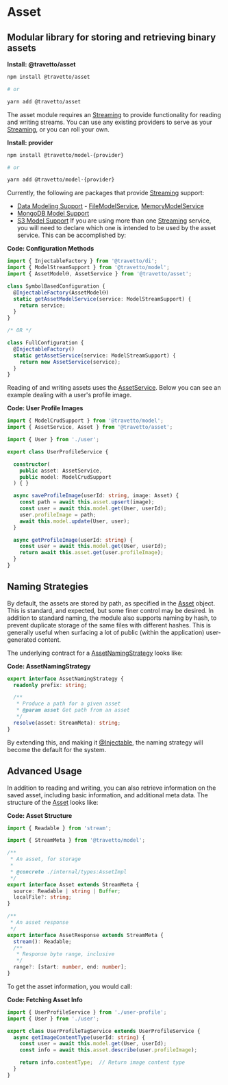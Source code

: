 <!-- This file was generated by @travetto/doc and should not be modified directly -->
<!-- Please modify https://github.com/travetto/travetto/tree/main/module/asset/DOC.tsx and execute "npx trv doc" to rebuild -->
# Asset

## Modular library for storing and retrieving binary assets

**Install: @travetto/asset**
```bash
npm install @travetto/asset

# or

yarn add @travetto/asset
```

The asset module requires an [Streaming](https://github.com/travetto/travetto/tree/main/module/model/src/service/stream.ts#L3) to provide functionality for reading and writing streams. You can use any existing providers to serve as your [Streaming](https://github.com/travetto/travetto/tree/main/module/model/src/service/stream.ts#L3), or you can roll your own.

**Install: provider**
```bash
npm install @travetto/model-{provider}

# or

yarn add @travetto/model-{provider}
```
Currently, the following are packages that provide [Streaming](https://github.com/travetto/travetto/tree/main/module/model/src/service/stream.ts#L3) support:
   *  [Data Modeling Support](https://github.com/travetto/travetto/tree/main/module/model#readme "Datastore abstraction for core operations.") - [FileModelService](https://github.com/travetto/travetto/tree/main/module/model/src/provider/file.ts#L50), [MemoryModelService](https://github.com/travetto/travetto/tree/main/module/model/src/provider/memory.ts#L53)
   *  [MongoDB Model Support](https://github.com/travetto/travetto/tree/main/module/model-mongo#readme "Mongo backing for the travetto model module.")
   *  [S3 Model Support](https://github.com/travetto/travetto/tree/main/module/model-s3#readme "S3 backing for the travetto model module.")
If you are using more than one [Streaming](https://github.com/travetto/travetto/tree/main/module/model/src/service/stream.ts#L3) service, you will need to declare which one is intended to be used by the asset service.  This can be accomplished by:

**Code: Configuration Methods**
```typescript
import { InjectableFactory } from '@travetto/di';
import { ModelStreamSupport } from '@travetto/model';
import { AssetModelⲐ, AssetService } from '@travetto/asset';

class SymbolBasedConfiguration {
  @InjectableFactory(AssetModelⲐ)
  static getAssetModelService(service: ModelStreamSupport) {
    return service;
  }
}

/* OR */

class FullConfiguration {
  @InjectableFactory()
  static getAssetService(service: ModelStreamSupport) {
    return new AssetService(service);
  }
}
```

Reading of and writing assets uses the [AssetService](https://github.com/travetto/travetto/tree/main/module/asset/src/service.ts#L18).  Below you can see an example dealing with a user's profile image.

**Code: User Profile Images**
```typescript
import { ModelCrudSupport } from '@travetto/model';
import { AssetService, Asset } from '@travetto/asset';

import { User } from './user';

export class UserProfileService {

  constructor(
    public asset: AssetService,
    public model: ModelCrudSupport
  ) { }

  async saveProfileImage(userId: string, image: Asset) {
    const path = await this.asset.upsert(image);
    const user = await this.model.get(User, userId);
    user.profileImage = path;
    await this.model.update(User, user);
  }

  async getProfileImage(userId: string) {
    const user = await this.model.get(User, userId);
    return await this.asset.get(user.profileImage);
  }
}
```

## Naming Strategies
By default, the assets are stored by path, as specified in the [Asset](https://github.com/travetto/travetto/tree/main/module/asset/src/types.ts#L10) object.  This is standard, and expected, but some finer control may be desired.  In addition to standard naming, the module also supports naming by hash, to prevent duplicate storage of the same files with different hashes. This is generally useful when surfacing a lot of public (within the application) user-generated content. 

The underlying contract for a [AssetNamingStrategy](https://github.com/travetto/travetto/tree/main/module/asset/src/naming.ts#L9) looks like:

**Code: AssetNamingStrategy**
```typescript
export interface AssetNamingStrategy {
  readonly prefix: string;

  /**
   * Produce a path for a given asset
   * @param asset Get path from an asset
   */
  resolve(asset: StreamMeta): string;
}
```

By extending this, and making it [@Injectable](https://github.com/travetto/travetto/tree/main/module/di/src/decorator.ts#L31), the naming strategy will become the default for the system.

## Advanced Usage
In addition to reading and writing, you can also retrieve information on the saved asset, including basic information, and additional meta data.  The structure of the [Asset](https://github.com/travetto/travetto/tree/main/module/asset/src/types.ts#L10) looks like:

**Code: Asset Structure**
```typescript
import { Readable } from 'stream';

import { StreamMeta } from '@travetto/model';

/**
 * An asset, for storage
 *
 * @concrete ./internal/types:AssetImpl
 */
export interface Asset extends StreamMeta {
  source: Readable | string | Buffer;
  localFile?: string;
}

/**
 * An asset response
 */
export interface AssetResponse extends StreamMeta {
  stream(): Readable;
  /**
   * Response byte range, inclusive
   */
  range?: [start: number, end: number];
}
```

To get the asset information, you would call:

**Code: Fetching Asset Info**
```typescript
import { UserProfileService } from './user-profile';
import { User } from './user';

export class UserProfileTagService extends UserProfileService {
  async getImageContentType(userId: string) {
    const user = await this.model.get(User, userId);
    const info = await this.asset.describe(user.profileImage);

    return info.contentType;  // Return image content type
  }
}
```
